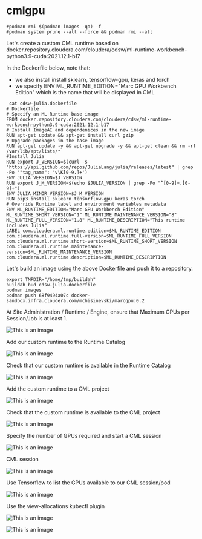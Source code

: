 # cmlgpu

```
#podman rmi $(podman images -qa) -f
#podman system prune --all --force && podman rmi --all
```

Let's create a custom CML runtime based on docker.repository.cloudera.com/cloudera/cdsw/ml-runtime-workbench-python3.9-cuda:2021.12.1-b17

In the Dockerfile below, note that:
- we also install install sklearn, tensorflow-gpu, keras and torch
- we specify ENV ML_RUNTIME_EDITION="Marc GPU Workbench Edition" which is the name that will be displayed in CML


```
 cat cdsw-julia.dockerfile
# Dockerfile
# Specify an ML Runtime base image
FROM docker.repository.cloudera.com/cloudera/cdsw/ml-runtime-workbench-python3.9-cuda:2021.12.1-b17
# Install ImageAI and dependenices in the new image
RUN apt-get update && apt-get install curl gzip
# Upgrade packages in the base image
RUN apt-get update -y && apt-get upgrade -y && apt-get clean && rm -rf /var/lib/apt/lists/*
#Install Julia
RUN export J_VERSION=$(curl -s "https://api.github.com/repos/JuliaLang/julia/releases/latest" | grep -Po '"tag_name": "v\K[0-9.]+')
ENV JULIA_VERSION=$J_VERSION
RUN export J_M_VERSION=$(echo $JULIA_VERSION | grep -Po "^[0-9]+.[0-9]+")
ENV JULIA_MINOR_VERSION=$J_M_VERSION
RUN pip3 install sklearn tensorflow-gpu keras torch
# Override Runtime label and environment variables metadata
ENV ML_RUNTIME_EDITION="Marc GPU Workbench Edition" ML_RUNTIME_SHORT_VERSION="1" ML_RUNTIME_MAINTENANCE_VERSION="8" ML_RUNTIME_FULL_VERSION="1.8" ML_RUNTIME_DESCRIPTION="This runtime includes Julia"
LABEL com.cloudera.ml.runtime.edition=$ML_RUNTIME_EDITION com.cloudera.ml.runtime.full-version=$ML_RUNTIME_FULL_VERSION com.cloudera.ml.runtime.short-version=$ML_RUNTIME_SHORT_VERSION com.cloudera.ml.runtime.maintenance-version=$ML_RUNTIME_MAINTENANCE_VERSION com.cloudera.ml.runtime.description=$ML_RUNTIME_DESCRIPTION
```

Let's build an image using the above Dockerfile and push it to a repository.

```
export TMPDIR="/home/tmp/buildah"
buildah bud cdsw-julia.dockerfile
podman images
podman push 68f9494a07c docker-sandbox.infra.cloudera.com/mchisinevski/marcgpu:0.2
```

At Site Administration / Runtime / Engine,
ensure that Maximum GPUs per Session/Job is at least 1.

![This is an image](images/setmaxgpus.png)


Add our custom runtime to the Runtime Catalog

![This is an image](images/addcustomruntimetoruntimecatalog.png)


Check that our custom runtime is available in the Runtime Catalog

![This is an image](images/checkcustomruntimeincatalog.png)


Add the custom runtime to a CML project 

![This is an image](images/addcustomruntimetoproject.png)


Check that the custom runtime is available to the CML project

![This is an image](images/checkcustomruntimeisavailabletoproject.png)

Specify the number of GPUs required and start a CML session 

![This is an image](images/startsession-specifygpu.png)

CML session

![This is an image](images/session.png)

Use Tensorflow to list the GPUs available to our CML session/pod

![This is an image](images/tensorflowlistgpusfrompod.png)

Use the view-allocations kubectl plugin

![This is an image](images/view-allocations-kubectl-plugin.png)

![This is an image](images/viewgpuallocations.png)
